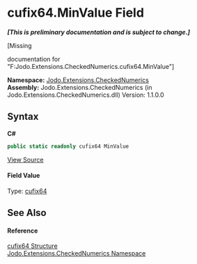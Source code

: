# cufix64.MinValue Field
 _**\[This is preliminary documentation and is subject to change.\]**_

\[Missing <summary> documentation for "F:Jodo.Extensions.CheckedNumerics.cufix64.MinValue"\]

**Namespace:**&nbsp;<a href="N_Jodo_Extensions_CheckedNumerics">Jodo.Extensions.CheckedNumerics</a><br />**Assembly:**&nbsp;Jodo.Extensions.CheckedNumerics (in Jodo.Extensions.CheckedNumerics.dll) Version: 1.1.0.0

## Syntax

**C#**<br />
``` C#
public static readonly cufix64 MinValue
```

<a href="https://github.com/JosephJShort/Jodo.Extensions/blob/main/src/Jodo.Extensions.CheckedNumerics/cufix64.cs" rel="noopener noreferrer" title="View the source code">View Source</a><br />

#### Field Value
Type: <a href="T_Jodo_Extensions_CheckedNumerics_cufix64">cufix64</a>

## See Also


#### Reference
<a href="T_Jodo_Extensions_CheckedNumerics_cufix64">cufix64 Structure</a><br /><a href="N_Jodo_Extensions_CheckedNumerics">Jodo.Extensions.CheckedNumerics Namespace</a><br />
